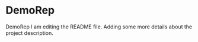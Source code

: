# DemoRep
 DemoRep
I am editing the README file. Adding some more details about the project description.
